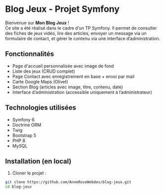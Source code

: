 # Blog Jeux - Projet Symfony

Bienvenue sur **Mon Blog Jeux** !  
Ce site a été réalisé dans le cadre d’un TP Symfony. Il permet de consulter des fiches de jeux vidéo, lire des articles, envoyer un message via un formulaire de contact, et gérer le contenu via une interface d’administration.

## Fonctionnalités

- Page d'accueil personnalisée avec image de fond
- Liste des jeux (CRUD complet)
- Page Contact avec enregistrement en base + envoi par mail
- Carte Google Maps (Olivet)
- Section Blog (articles avec image, titre, contenu, date)
- Interface d’administration (accessible uniquement à l’administrateur)

## Technologies utilisées

- Symfony 6
- Doctrine ORM
- Twig
- Bootstrap 5
- PHP 8
- MySQL

## Installation (en local)

1. Cloner le projet :

```bash
git clone https://github.com/AnneRoseWebdev/blog-jeux.git
cd blog-jeux
